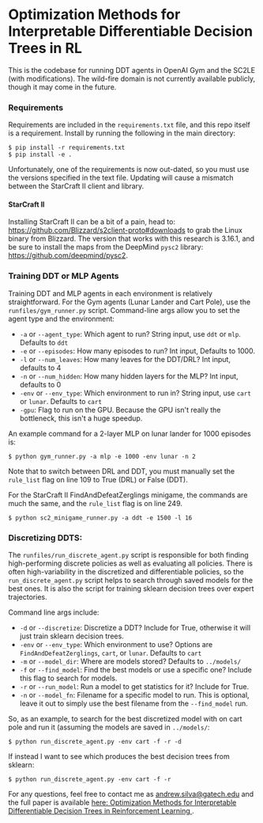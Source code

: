 # Optimization Methods for Interpretable Differentiable Decision Trees in RL

This is the codebase for running DDT agents in OpenAI Gym and the SC2LE (with modifications). The wild-fire domain is not currently available publicly, though it may come in the future.

### Requirements

Requirements are included in the `requirements.txt` file, and this repo itself is a requirement. Install by running the following in the main directory:
```
$ pip install -r requirements.txt
$ pip install -e .
```
Unfortunately, one of the requirements is now out-dated, so you must use the versions specified in the text file. Updating will cause a mismatch between the StarCraft II client and library.

#### StarCraft II
Installing StarCraft II can be a bit of a pain, head to: https://github.com/Blizzard/s2client-proto#downloads to grab the Linux binary from Blizzard. The version that works with this research is 3.16.1, and be sure to install the maps from the DeepMind `pysc2` library: https://github.com/deepmind/pysc2.

### Training DDT or MLP Agents
Training DDT and MLP agents in each environment is relatively straightforward. For the Gym agents (Lunar Lander and Cart Pole), use the `runfiles/gym_runner.py` script. Command-line args allow you to set the agent type and the environment:

* `-a` or `--agent_type`: Which agent to run? String input, use `ddt` or `mlp`. Defaults to `ddt`
* `-e` or `--episodes`: How many episodes to run? Int input, Defaults to 1000.
* `-l` or `--num_leaves`: How many leaves for the DDT/DRL? Int input, defaults to 4
* `-n` or `--num_hidden`: How many hidden layers for the MLP? Int input, defaults to 0
* `-env` or `--env_type`: Which environment to run in? String input, use `cart` or `lunar`. Defaults to `cart`
* `-gpu`: Flag to run on the GPU. Because the GPU isn't really the bottleneck, this isn't a huge speedup.

An example command for a 2-layer MLP on lunar lander for 1000 episodes is:
```
$ python gym_runner.py -a mlp -e 1000 -env lunar -n 2
```

Note that to switch between DRL and DDT, you must manually set the `rule_list` flag on line 109 to True (DRL) or False (DDT).

For the StarCraft II FindAndDefeatZerglings minigame, the commands are much the same, and the `rule_list` flag is on line 249.
```
$ python sc2_minigame_runner.py -a ddt -e 1500 -l 16
```

### Discretizing DDTS:
The `runfiles/run_discrete_agent.py` script is responsible for both finding high-performing discrete policies as well as evaluating all policies. There is often high-variability in the discretized and differentiable policies, so the `run_discrete_agent.py` script helps to search through saved models for the best ones. It is also the script for training sklearn decision trees over expert trajectories.

Command line args include:
* `-d` or `--discretize`: Discretize a DDT? Include for True, otherwise it will just train sklearn decision trees.
* `-env` or `--env_type`: Which environment to use? Options are `FindAndDefeatZerglings`, `cart`, or `lunar`. Defaults to `cart`
* `-m` or `--model_dir`: Where are models stored? Defaults to `../models/`
* `-f` or `--find_model`: Find the best models or use a specific one? Include this flag to search for models.
* `-r` or `--run_model`: Run a model to get statistics for it? Include for True.
* `-n` or `--model_fn`: Filename for a specific model to run. This is optional, leave it out to simply use the best filename from the `--find_model` run.

So, as an example, to search for the best discretized model with on cart pole and run it (assuming the models are saved in `../models/`:
```
$ python run_discrete_agent.py -env cart -f -r -d
```
If instead I want to see which produces the best decision trees from sklearn:
```
$ python run_discrete_agent.py -env cart -f -r
```

For any questions, feel free to contact me as andrew.silva@gatech.edu and the full paper is available [here: Optimization Methods for Interpretable Differentiable Decision Trees in Reinforcement Learning
](https://arxiv.org/abs/1903.09338).
